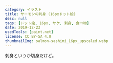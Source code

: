 ```yaml
---
category: イラスト
title: サーモンの刺身 (16pxドット絵)
desc: null
tags: [ドット絵, 16px, サケ, 刺身, 食べ物]
date: 2019-12-23
usedTools: [paint.net]
license: CC BY-SA 4.0
thumbnailImg: salmon-sashimi_16px_upscaled.webp
---
```


<script>
    import PixelArtOriginalSize from '$lib/components/creations/artworks/PixelArtOriginalSize.svelte';
</script>

<PixelArtOriginalSize filename="salmon-sashimi_16px" subjectName="サーモンの刺身" />

刺身というか切身だけど。
